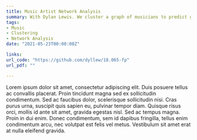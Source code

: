 ```yaml
---
title: Music Artist Network Analysis
summary: With Dylan Lewis. We cluster a graph of musicians to predict genres.
tags:
- Music
- Clustering
- Network Analysis
date: "2021-05-23T00:00:00Z"

links:
url_code: "https://github.com/dyllew/18.065-fp"
url_pdf: ""

---
```


Lorem ipsum dolor sit amet, consectetur adipiscing elit. Duis posuere tellus ac convallis placerat. Proin tincidunt magna sed ex sollicitudin condimentum. Sed ac faucibus dolor, scelerisque sollicitudin nisi. Cras purus urna, suscipit quis sapien eu, pulvinar tempor diam. Quisque risus orci, mollis id ante sit amet, gravida egestas nisl. Sed ac tempus magna. Proin in dui enim. Donec condimentum, sem id dapibus fringilla, tellus enim condimentum arcu, nec volutpat est felis vel metus. Vestibulum sit amet erat at nulla eleifend gravida.
